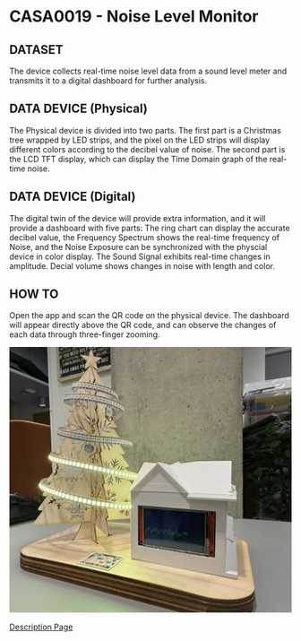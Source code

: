 # CASA0019 - Noise Level Monitor 
## DATASET  
The device collects real-time noise level data from a sound level meter and transmits it to a digital dashboard for further analysis.

## DATA DEVICE (Physical)  
The Physical device is divided into two parts. The first part is a Christmas tree wrapped by LED strips, and the pixel on the LED strips will display different colors according to the decibel value of noise. The second part is the LCD TFT display, which can display the Time Domain graph of the real-time noise.

## DATA DEVICE (Digital)  
The digital twin of the device will provide extra information, and it will provide a dashboard with five parts: The ring chart can display the accurate decibel value, the Frequency Spectrum shows the real-time frequency of Noise, and the Noise Exposure can be synchronized with the physcial device in color display. The Sound Signal exhibits real-time changes in amplitude. Decial volume shows changes in noise with length and color.

## HOW TO 
Open the app and scan the QR code on the physical device. The dashboard will appear directly above the QR code, and can observe the changes of each data through three-finger zooming.

![Image](https://github.com/xinming-Feng/CASA0019_Groupwork/blob/main/images/physical.jpg?raw=true)

[Description Page](https://xinming-Feng.github.io/CASA0019_Groupwork/index.html)
